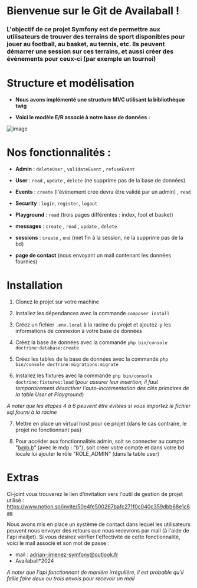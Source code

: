 # Bienvenue sur le Git de Availaball !

### L'objectif de ce projet Symfony est de permettre aux utilisateurs de trouver des terrains de sport disponibles pour jouer au football, au basket, au tennis, etc. Ils peuvent démarrer une session sur ces terrains, et aussi créer des évènements pour ceux-ci (par exemple un tournoi)


# Structure et modélisation

- **Nous avons implémenté une structure MVC utilisant la bibliothèque twig**


- **Voici le modèle E/R associé à notre base de données :**

  
![image](https://github.com/AymericCadier/AvailaBALL/assets/145613132/eb4a8a2d-1bc0-4293-958f-a1003c637166)


# Nos fonctionnalités :

- **Admin**  : `deleteUser` , `validateEvent` , `refuseEvent`


- **User** : `read` , `update` , `delete` (ne supprime pas de la base de données)


- **Events** : `create` (l'évènement crée devra être validé par un admin) , `read`


- **Security** : `login`, `register`, `logout`


- **Playground** : `read` (trois pages différentes : index, foot et basket)


- **messages** : `create` , `read` , `update` , `delete`


- **sessions** : `create` , `end` (met fin à la session, ne la supprime pas de la bd)


- **page de contact** (nous envoyant un mail contenant les données fournies)


# Installation

1. Clonez le projet sur votre machine


2. Installez les dépendances avec la commande `composer install`


3. Créez un fichier `.env.local` à la racine du projet et ajoutez-y les informations de connexion à votre base de données


4. Créez la base de données avec la commande `php bin/console doctrine:database:create`


5. Créez les tables de la base de données avec la commande `php bin/console doctrine:migrations:migrate`


6. Installez les fixtures avec la commande `php bin/console doctrine:fixtures:load` 
(_pour assurer leur insertion, il faut temporairement désactiver l'auto-incrémentation des clés primaires de la table User et Playground_)

_A noter que les étapes 4 à 6 peuvent être évitées si vous importez le fichier sql fourni à la racine_

7. Mettre en place un virtual host pour ce projet (dans le cas contraire, le projet ne fonctionnant pas)

8. Pour accéder aux fonctionnalités admin, soit se connecter au compte "b@b.b" (avec le mdp : "b"), soit créer votre compte et dans votre bd locale lui ajouter le rôle "ROLE_ADMIN" (dans la table user)

# Extras

Ci-joint vous trouverez le lien d'invitation vers l'outil de gestion de projet utilisé : https://www.notion.so/invite/50e4fe500267bafc271f0c040c359dbb68e1c6ae

Nous avons mis en place un système de contact dans lequel les utilisateurs peuvent nous envoyer des retours que nous recevrons par mail (à l'aide de l'api mailjet). Si vous désirez vérifier l'effectivité de cette fonctionnalité, voici le mail associé et son mot de passe :
- mail : adrian-jimenez-symfony@outlook.fr
- Availaball*2024

_A noter que l'api fonctionnant de manière irrégulière, il est probable qu'il faille faire deux ou trois envois pour recevoir un mail_

